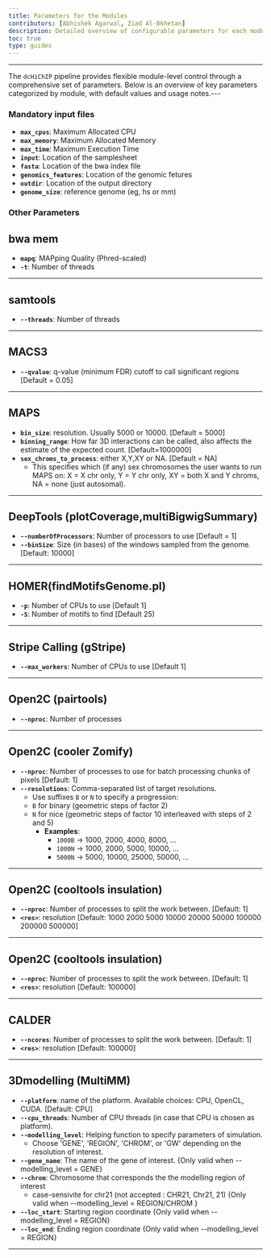 ```yaml
---
title: Parameters for the Modules
contributors: [Abhishek Agarwal, Ziad Al-Bkhetan]
description: Detailed overview of configurable parameters for each module in the dcHiChIP pipeline.
toc: true
type: guides
---
```


---

The `dcHiChIP` pipeline provides flexible module-level control through a comprehensive set of parameters. Below is an overview of key parameters categorized by module, with default values and usage notes.---

### Mandatory input files

- **`max_cpus`**: Maximum Allocated CPU
- **`max_memory`**: Maximum Allocated Memory
- **`max_time`**: Maximum Execution Time
- **`input`**: Location of the samplesheet
- **`fasta`**: Location of the bwa index file
- **`genomics_features`**: Location of the genomic fetures
- **`outdir`**: Location of the output directory
- **`genome_size`**: reference genome (eg, hs or mm)

### Other Parameters

## bwa mem
- **`mapq`**: MAPping Quality (Phred-scaled)
- **`-t`**: Number of threads
---

## samtools
- **`--threads`**: Number of threads
---

## MACS3
- **`--qvalue`**: q-value (minimum FDR) cutoff to call significant regions [Default = 0.05]
---

## MAPS
- **`bin_size`**: resolution. Usually 5000 or 10000. [Default = 5000]
- **`binning_range`**: How far 3D interactions can be called, also affects the estimate of the expected count. [Default=1000000]
- **`sex_chroms_to_process`**: either X,Y,XY or NA. [Default = NA]
    - This specifies which (if any) sex chromosomes the user wants to run MAPS on: X = X chr only, Y = Y chr only, XY = both X and Y chroms, NA = none (just autosomal).
---

## DeepTools (plotCoverage,multiBigwigSummary) 
- **`--numberOfProcessors`**: Number of processors to use [Default = 1]
- **`--binSize`**: Size (in bases) of the windows sampled from the genome. [Default: 10000]
---

## HOMER(findMotifsGenome.pl)
- **`-p`**: Number of CPUs to use [Default 1]
- **`-S`**: Number of motifs to find [Default 25)
---

## Stripe Calling (gStripe)
- **`--max_workers`**: Number of CPUs to use [Default 1]
---

## Open2C (pairtools)
- **`--nproc`**: Number of processes
---

## Open2C (cooler Zomify)
- **`--nproc`**: Number of processes to use for batch processing chunks of pixels [Default: 1]
- **`--resolutions`**: Comma-separated list of target resolutions.
    - Use suffixes `B` or `N` to specify a progression:
    - `B` for binary (geometric steps of factor 2)
    - `N` for nice (geometric steps of factor 10 interleaved with steps of 2 and 5)
      - **Examples**:
        - `1000B` → 1000, 2000, 4000, 8000, …
        - `1000N` → 1000, 2000, 5000, 10000, …
        - `5000N` → 5000, 10000, 25000, 50000, …
---

## Open2C (cooltools insulation)
- **`--nproc`**: Number of processes to split the work between. [Default: 1]
- **`<res>`**: resolution [Default: 1000 2000 5000 10000 20000 50000 100000 200000 500000]
---

## Open2C (cooltools insulation)
- **`--nproc`**: Number of processes to split the work between. [Default: 1]
- **`<res>`**: resolution [Default: 100000]
---

## CALDER
- **`--ncores`**: Number of processes to split the work between. [Default: 1]
- **`<res>`**: resolution [Default: 100000]
---

## 3Dmodelling (MultiMM)
- **`--platform`**: name of the platform. Available choices: CPU, OpenCL, CUDA. [Default: CPU]
- **`--cpu_threads`**: Number of CPU threads (in case that CPU is chosen as platform).
- **`--modelling_level`**: Helping function to specify parameters of simulation.
    - Choose 'GENE', 'REGION', 'CHROM', or 'GW' depending on the resolution of interest.
- **`--gene_name`**: The name of the gene of interest. {Only valid when --modelling_level = GENE} 
- **`--chrom`**: Chromosome that corresponds the the modelling region of interest
    - case-sensivite for chr21 (not accepted : CHR21, Chr21, 21) {Only valid when --modelling_level = REGION/CHROM }
- **`--loc_start`**: Starting region coordinate {Only valid when --modelling_level = REGION}
- **`--loc_end`**: Ending region coordinate {Only valid when --modelling_level = REGION}
---




